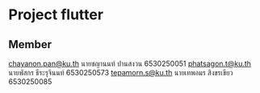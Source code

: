 # Project flutter



## Member 
chayanon.pan@ku.th
นายชญานนท์ ปานสงวน 6530250051
phatsagon.t@ku.th
นายพัสกร ธีระรุจินนท์ 6530250573
tepamorn.s@ku.th
นายเทพอมร สิงขรเขียว 6530250085
